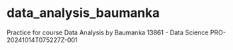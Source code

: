 # data_analysis_baumanka
Practice for course Data Analysis by Baumanka
13861 - Data Science PRO-20241014T075227Z-001